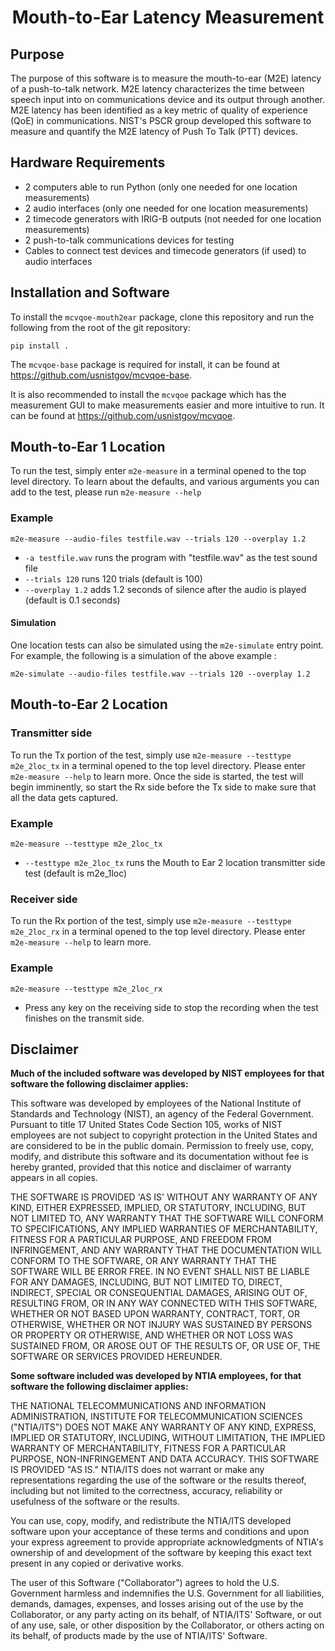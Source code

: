 # <center>Mouth-to-Ear Latency Measurement</center>

## Purpose

The purpose of this software is to measure the mouth-to-ear (M2E) latency of a 
push-to-talk network. M2E latency characterizes the time between speech input 
into on communications device and its output through another. M2E latency has 
been identified as a key metric of quality of experience (QoE) in communications. 
NIST's PSCR group developed this software to measure and quantify the M2E latency 
of Push To Talk (PTT) devices.

## Hardware Requirements
* 2 computers able to run Python (only one needed for one location measurements)
* 2 audio interfaces (only one needed for one location measurements)
* 2 timecode generators with IRIG-B outputs (not needed for one location measurements)
* 2 push-to-talk communications devices for testing
* Cables to connect test devices and timecode generators (if used) to audio interfaces

## Installation and Software

To install the `mcvqoe-mouth2ear` package, clone this repository and run the 
following from the root of the git repository:

```
pip install .
```

The `mcvqoe-base` package is required for install, it can be found at https://github.com/usnistgov/mcvqoe-base.

It is also recommended to install the `mcvqoe` package which has the measurement GUI to make measurements easier and more intuitive to run. It can be found at https://github.com/usnistgov/mcvqoe.

## Mouth-to-Ear 1 Location

To run the test, simply enter `m2e-measure` in a terminal opened to the top level directory. To learn about the defaults, and various arguments you can add to the test, please run `m2e-measure --help`

### Example

```
m2e-measure --audio-files testfile.wav --trials 120 --overplay 1.2
```

* `-a testfile.wav` runs the program with "testfile.wav" as the test sound file 
* `--trials 120` runs 120 trials (default is 100)
* `--overplay 1.2` adds 1.2 seconds of silence after the audio is played (default is 0.1 seconds)

#### Simulation

One location tests can also be simulated using the `m2e-simulate` entry point.
For example, the following is a simulation of the above example :

```
m2e-simulate --audio-files testfile.wav --trials 120 --overplay 1.2
```

## Mouth-to-Ear 2 Location

### Transmitter side
To run the Tx portion of the test, simply use `m2e-measure --testtype m2e_2loc_tx` in a terminal opened to the top level directory. Please enter `m2e-measure --help` to learn more. Once the side is started, the test will begin imminently, so start the Rx side before the Tx side to make sure that all the data gets captured.

### Example

```
m2e-measure --testtype m2e_2loc_tx
```

* `--testtype m2e_2loc_tx` runs the Mouth to Ear 2 location transmitter side test (default is m2e_1loc)

### Receiver side
To run the Rx portion of the test, simply use `m2e-measure --testtype m2e_2loc_rx` in a terminal opened to the top level directory. Please enter `m2e-measure --help` to learn more.

### Example

```
m2e-measure --testtype m2e_2loc_rx
```

* Press any key on the receiving side to stop the recording when the test finishes on the transmit side.

## Disclaimer

**Much of the included software was developed by NIST employees for that software the following disclaimer applies:**

This software was developed by employees of the National Institute of Standards and Technology (NIST), an agency of the Federal Government. Pursuant to title 17 United States Code Section 105, works of NIST employees are not subject to copyright protection in the United States and are considered to be in the public domain. Permission to freely use, copy, modify, and distribute this software and its documentation without fee is hereby granted, provided that this notice and disclaimer of warranty appears in all copies.

THE SOFTWARE IS PROVIDED 'AS IS' WITHOUT ANY WARRANTY OF ANY KIND, EITHER EXPRESSED, IMPLIED, OR STATUTORY, INCLUDING, BUT NOT LIMITED TO, ANY WARRANTY THAT THE SOFTWARE WILL CONFORM TO SPECIFICATIONS, ANY IMPLIED WARRANTIES OF MERCHANTABILITY, FITNESS FOR A PARTICULAR PURPOSE, AND FREEDOM FROM INFRINGEMENT, AND ANY WARRANTY THAT THE DOCUMENTATION WILL CONFORM TO THE SOFTWARE, OR ANY WARRANTY THAT THE SOFTWARE WILL BE ERROR FREE. IN NO EVENT SHALL NIST BE LIABLE FOR ANY DAMAGES, INCLUDING, BUT NOT LIMITED TO, DIRECT, INDIRECT, SPECIAL OR CONSEQUENTIAL DAMAGES, ARISING OUT OF, RESULTING FROM, OR IN ANY WAY CONNECTED WITH THIS SOFTWARE, WHETHER OR NOT BASED UPON WARRANTY, CONTRACT, TORT, OR OTHERWISE, WHETHER OR NOT INJURY WAS SUSTAINED BY PERSONS OR PROPERTY OR OTHERWISE, AND WHETHER OR NOT LOSS WAS SUSTAINED FROM, OR AROSE OUT OF THE RESULTS OF, OR USE OF, THE SOFTWARE OR SERVICES PROVIDED HEREUNDER.

**Some software included was developed by NTIA employees, for that software the following disclaimer applies:**

THE NATIONAL TELECOMMUNICATIONS AND INFORMATION ADMINISTRATION,
INSTITUTE FOR TELECOMMUNICATION SCIENCES ("NTIA/ITS") DOES NOT MAKE
ANY WARRANTY OF ANY KIND, EXPRESS, IMPLIED OR STATUTORY, INCLUDING,
WITHOUT LIMITATION, THE IMPLIED WARRANTY OF MERCHANTABILITY, FITNESS FOR
A PARTICULAR PURPOSE, NON-INFRINGEMENT AND DATA ACCURACY.  THIS SOFTWARE
IS PROVIDED "AS IS."  NTIA/ITS does not warrant or make any
representations regarding the use of the software or the results thereof,
including but not limited to the correctness, accuracy, reliability or
usefulness of the software or the results.

You can use, copy, modify, and redistribute the NTIA/ITS developed
software upon your acceptance of these terms and conditions and upon
your express agreement to provide appropriate acknowledgments of
NTIA's ownership of and development of the software by keeping this
exact text present in any copied or derivative works.

The user of this Software ("Collaborator") agrees to hold the U.S.
Government harmless and indemnifies the U.S. Government for all
liabilities, demands, damages, expenses, and losses arising out of
the use by the Collaborator, or any party acting on its behalf, of
NTIA/ITS' Software, or out of any use, sale, or other disposition by
the Collaborator, or others acting on its behalf, of products made
by the use of NTIA/ITS' Software.
